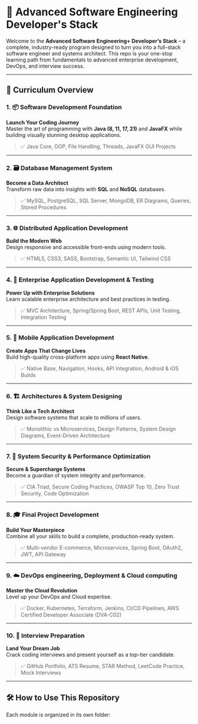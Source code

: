 # 🌟 Advanced Software Engineering Developer's Stack

Welcome to the **Advanced Software Engineering+ Developer’s Stack** – a complete, industry-ready program designed to turn you into a full-stack software engineer and systems architect. This repo is your one-stop learning path from fundamentals to advanced enterprise development, DevOps, and interview success.

---

## 🧠 Curriculum Overview

### 1. 📦 Software Development Foundation
**Launch Your Coding Journey**  
Master the art of programming with **Java (8, 11, 17, 21)** and **JavaFX** while building visually stunning desktop applications.  
> ✅ Java Core, OOP, File Handling, Threads, JavaFX GUI Projects

---

### 2. 🗃️ Database Management System
**Become a Data Architect**  
Transform raw data into insights with **SQL** and **NoSQL** databases.  
> ✅ MySQL, PostgreSQL, SQL Server, MongoDB, ER Diagrams, Queries, Stored Procedures

---

### 3. 🌐 Distributed Application Development
**Build the Modern Web**  
Design responsive and accessible front-ends using modern tools.  
> ✅ HTML5, CSS3, SASS, Bootstrap, Semantic UI, Tailwind CSS

---

### 4. 🏢 Enterprise Application Development & Testing
**Power Up with Enterprise Solutions**  
Learn scalable enterprise architecture and best practices in testing.  
> ✅ MVC Architecture, Spring/Spring Boot, REST APIs, Unit Testing, Integration Testing

---

### 5. 📱 Mobile Application Development
**Create Apps That Change Lives**  
Build high-quality cross-platform apps using **React Native**.  
> ✅ Native Base, Navigation, Hooks, API Integration, Android & iOS Builds

---

### 6. 🏗️ Architectures & System Designing
**Think Like a Tech Architect**  
Design software systems that scale to millions of users.  
> ✅ Monolithic vs Microservices, Design Patterns, System Design Diagrams, Event-Driven Architecture

---

### 7. 🔐 System Security & Performance Optimization
**Secure & Supercharge Systems**  
Become a guardian of system integrity and performance.  
> ✅ CIA Triad, Secure Coding Practices, OWASP Top 10, Zero Trust Security, Code Optimization

---

### 8. 🎓 Final Project Development
**Build Your Masterpiece**  
Combine all your skills to build a complete, production-ready system.  
> ✅ Multi-vendor E-commerce, Microservices, Spring Boot, OAuth2, JWT, API Gateway

---

### 9. ☁️ DevOps engineering, Deployment & Cloud computing
**Master the Cloud Revolution**  
Level up your DevOps and Cloud expertise.  
> ✅ Docker, Kubernetes, Terraform, Jenkins, CI/CD Pipelines, AWS Certified Developer Associate (DVA-C02)

---

### 10. 🎯 Interview Preparation
**Land Your Dream Job**  
Crack coding interviews and present yourself as a top-tier candidate.  
> ✅ GitHub Portfolio, ATS Resume, STAR Method, LeetCode Practice, Mock Interviews

---

## 🛠️ How to Use This Repository

Each module is organized in its own folder:

